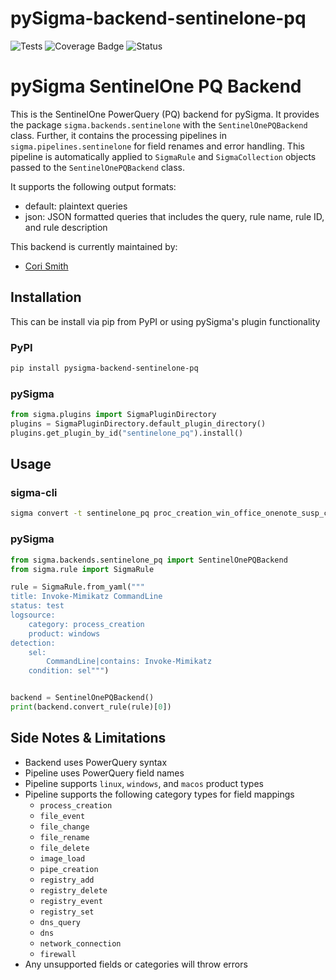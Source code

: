 # pySigma-backend-sentinelone-pq
![Tests](https://github.com/7RedViolin/pysigma-backend-sentinelone-pq/actions/workflows/test.yml/badge.svg)
![Coverage Badge](https://img.shields.io/endpoint?url=https://gist.githubusercontent.com/7RedViolin/52570ccc8af436c7ab34b942d1839ce0/raw/7RedViolin-pySigma-backend-sentinelone-pq.json)
![Status](https://img.shields.io/badge/Status-stable-green)

# pySigma SentinelOne PQ Backend

This is the SentinelOne PowerQuery (PQ) backend for pySigma. It provides the package `sigma.backends.sentinelone` with the `SentinelOnePQBackend` class.
Further, it contains the processing pipelines in `sigma.pipelines.sentinelone` for field renames and error handling. This pipeline is automatically applied to `SigmaRule` and `SigmaCollection` objects passed to the `SentinelOnePQBackend` class.

It supports the following output formats:

* default: plaintext queries
* json: JSON formatted queries that includes the query, rule name, rule ID, and rule description

This backend is currently maintained by:

* [Cori Smith](https://github.com/7RedViolin/)

## Installation
This can be install via pip from PyPI or using pySigma's plugin functionality

### PyPI
```bash
pip install pysigma-backend-sentinelone-pq
```

### pySigma
```python
from sigma.plugins import SigmaPluginDirectory
plugins = SigmaPluginDirectory.default_plugin_directory()
plugins.get_plugin_by_id("sentinelone_pq").install()
```

## Usage

### sigma-cli
```bash
sigma convert -t sentinelone_pq proc_creation_win_office_onenote_susp_child_processes.yml
```

### pySigma
```python
from sigma.backends.sentinelone_pq import SentinelOnePQBackend
from sigma.rule import SigmaRule

rule = SigmaRule.from_yaml("""
title: Invoke-Mimikatz CommandLine
status: test
logsource:
    category: process_creation
    product: windows
detection:
    sel:
        CommandLine|contains: Invoke-Mimikatz
    condition: sel""")


backend = SentinelOnePQBackend()
print(backend.convert_rule(rule)[0])
```

## Side Notes & Limitations
- Backend uses PowerQuery syntax
- Pipeline uses PowerQuery field names
- Pipeline supports `linux`, `windows`, and `macos` product types
- Pipeline supports the following category types for field mappings
  - `process_creation`
  - `file_event`
  - `file_change`
  - `file_rename`
  - `file_delete`
  - `image_load`
  - `pipe_creation`
  - `registry_add`
  - `registry_delete`
  - `registry_event`
  - `registry_set`
  - `dns_query`
  - `dns`
  - `network_connection`
  - `firewall`
- Any unsupported fields or categories will throw errors
